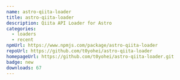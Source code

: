 ```yaml
---
name: astro-qiita-loader
title: astro-qiita-loader
description: Qiita API Loader for Astro
categories:
  - loaders
  - recent
npmUrl: https://www.npmjs.com/package/astro-qiita-loader
repoUrl: https://github.com/t0yohei/astro-qiita-loader
homepageUrl: https://github.com/t0yohei/astro-qiita-loader.git
badge: new
downloads: 67
---
```

